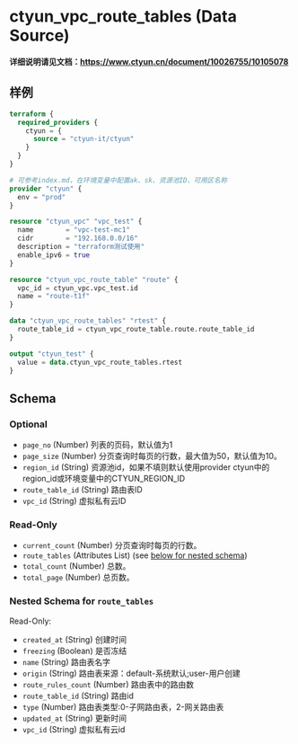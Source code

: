 # ctyun_vpc_route_tables (Data Source)
**详细说明请见文档：https://www.ctyun.cn/document/10026755/10105078**



## 样例

```terraform
terraform {
  required_providers {
    ctyun = {
      source = "ctyun-it/ctyun"
    }
  }
}

# 可参考index.md，在环境变量中配置ak、sk、资源池ID、可用区名称
provider "ctyun" {
  env = "prod"
}

resource "ctyun_vpc" "vpc_test" {
  name        = "vpc-test-mc1"
  cidr        = "192.168.0.0/16"
  description = "terraform测试使用"
  enable_ipv6 = true
}

resource "ctyun_vpc_route_table" "route" {
  vpc_id = ctyun_vpc.vpc_test.id
  name = "route-t1f"
}

data "ctyun_vpc_route_tables" "rtest" {
  route_table_id = ctyun_vpc_route_table.route.route_table_id
}

output "ctyun_test" {
  value = data.ctyun_vpc_route_tables.rtest
}
```

<!-- schema generated by tfplugindocs -->
## Schema

### Optional

- `page_no` (Number) 列表的页码，默认值为1
- `page_size` (Number) 分页查询时每页的行数，最大值为50，默认值为10。
- `region_id` (String) 资源池id，如果不填则默认使用provider ctyun中的region_id或环境变量中的CTYUN_REGION_ID
- `route_table_id` (String) 路由表ID
- `vpc_id` (String) 虚拟私有云ID

### Read-Only

- `current_count` (Number) 分页查询时每页的行数。
- `route_tables` (Attributes List) (see [below for nested schema](#nestedatt--route_tables))
- `total_count` (Number) 总数。
- `total_page` (Number) 总页数。

<a id="nestedatt--route_tables"></a>
### Nested Schema for `route_tables`

Read-Only:

- `created_at` (String) 创建时间
- `freezing` (Boolean) 是否冻结
- `name` (String) 路由表名字
- `origin` (String) 路由表来源：default-系统默认;user-用户创建
- `route_rules_count` (Number) 路由表中的路由数
- `route_table_id` (String) 路由id
- `type` (Number) 路由表类型:0-子网路由表，2-网关路由表
- `updated_at` (String) 更新时间
- `vpc_id` (String) 虚拟私有云id